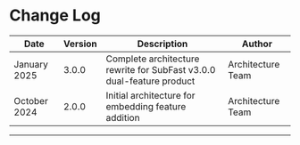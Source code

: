# Change Log

| Date | Version | Description | Author |
|------|---------|-------------|--------|
| January 2025 | 3.0.0 | Complete architecture rewrite for SubFast v3.0.0 dual-feature product | Architecture Team |
| October 2024 | 2.0.0 | Initial architecture for embedding feature addition | Architecture Team |

---
